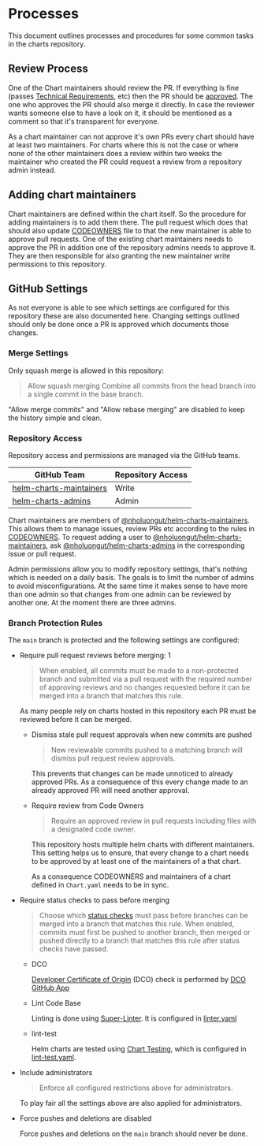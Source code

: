 # Processes

This document outlines processes and procedures for some common tasks in the charts repository.

## Review Process

One of the Chart maintainers should review the PR.
If everything is fine (passes [Technical Requirements](https://github.com/nholuongut/helm-charts/blob/main/CONTRIBUTING.md#technical-requirements), etc) then the PR should be [approved](https://docs.github.com/en/free-pro-team@latest/github/collaborating-with-issues-and-pull-requests/approving-a-pull-request-with-required-reviews).
The one who approves the PR should also merge it directly.
In case the reviewer wants someone else to have a look on it,
it should be mentioned as a comment so that it's transparent for everyone.

As a chart maintainer can not approve it's own PRs every chart should have at least two maintainers.
For charts where this is not the case or where none of the other maintainers does a review within two weeks the maintainer who created the PR could request a review from a repository admin instead.

## Adding chart maintainers

Chart maintainers are defined within the chart itself.
So the procedure for adding maintainers is to add them there.
The pull request which does that should also update [CODEOWNERS](./.github/CODEOWNERS) file to that the new maintainer is able to approve pull requests.
One of the existing chart maintainers needs to approve the PR in addition one of the repository admins needs to approve it.
They are then responsible for also granting the new maintainer write permissions to this repository.

## GitHub Settings

As not everyone is able to see which settings are configured for this repository these are also documented here.
Changing settings outlined should only be done once a PR is approved which documents those changes.

### Merge Settings

Only squash merge is allowed in this repository:

> Allow squash merging
> Combine all commits from the head branch into a single commit in the base branch.

"Allow merge commits" and "Allow rebase merging" are disabled to keep the history simple and clean.

### Repository Access

Repository access and permissions are managed via the GitHub teams.

| GitHub Team | Repository Access |
| ----------- | ---- |
| [helm-charts-maintainers](https://github.com/orgs/nholuongut/teams/helm-charts-maintainers) | Write |
| [helm-charts-admins](https://github.com/orgs/nholuongut/teams/helm-charts-admins) | Admin |

Chart maintainers are members of [@nholuongut/helm-charts-maintainers](https://github.com/orgs/nholuongut/teams/helm-charts-maintainers).
This allows them to manage issues, review PRs etc according to the rules in [CODEOWNERS](./.github/CODEOWNERS).
To request adding a user to [@nholuongut/helm-charts-maintainers](https://github.com/orgs/nholuongut/teams/helm-charts-maintainers), ask [@nholuongut/helm-charts-admins](https://github.com/orgs/nholuongut/teams/helm-charts-admins) in the corresponding issue or pull request.

Admin permissions allow you to modify repository settings, that's nothing which is needed on a daily basis.
The goals is to limit the number of admins to avoid misconfigurations.
At the same time it makes sense to have more than one admin so that changes from one admin can be reviewed by another one.
At the moment there are three admins.

### Branch Protection Rules

The `main` branch is protected and the following settings are configured:

- Require pull request reviews before merging: 1
  > When enabled, all commits must be made to a non-protected branch and submitted via a pull request with the required number of approving reviews and no changes requested before it can be merged into a branch that matches this rule.

  As many people rely on charts hosted in this repository each PR must be reviewed before it can be merged.
  
  - Dismiss stale pull request approvals when new commits are pushed

    > New reviewable commits pushed to a matching branch will dismiss pull request review approvals.

    This prevents that changes can be made unnoticed to already approved PRs.
    As a consequence of this every change made to an already approved PR will need another approval.

  - Require review from Code Owners

    > Require an approved review in pull requests including files with a designated code owner.

    This repository hosts multiple helm charts with different maintainers.
    This setting helps us to ensure, that every change to a chart needs to be approved by at least one of the maintainers of a that chart.

    As a consequence CODEOWNERS and maintainers of a chart defined in `Chart.yaml` needs to be in sync.

- Require status checks to pass before merging
  > Choose which [status checks](https://docs.github.com/en/free-pro-team@latest/rest/reference/repos#statuses) must pass before branches can be merged into a branch that matches this rule. When enabled, commits must first be pushed to another branch, then merged or pushed directly to a branch that matches this rule after status checks have passed.
  - DCO

    [Developer Certificate of Origin](https://developercertificate.org/) (DCO) check is performed by [DCO GitHub App](https://github.com/apps/dco)

  - Lint Code Base

    Linting is done using [Super-Linter](https://github.com/github/super-linter).
    It is configured in [linter.yaml](.github/workflows/linter.yml)

  - lint-test

    Helm charts are tested using [Chart Testing](https://github.com/helm/chart-testing), which is configured in [lint-test.yaml](.github/workflows/lint-test.yaml).

- Include administrators
  > Enforce all configured restrictions above for administrators.

  To play fair all the settings above are also applied for administrators.

- Force pushes and deletions are disabled

  Force pushes and deletions on the `main` branch should never be done.

